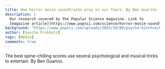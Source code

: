 ```yaml
---
title: How horror movie soundtracks prey on our fears. By Ben Guarino
description: |
  Our research covered by the Popular Science magazine. Link to
  [magazine article](https://www.popsci.com/science/horror-movie-soundtracks-psychology/).
background: "https://www.popsci.com/uploads/2023/10/06/psycho-hitchcock-horror-movie-scary-music.jpg?auto=webp&width=1440&height=932.4"
author: [Sascha Frühholz]
tags: [Media]
comments: true
---
```


The best spine-chilling scores use several psychological and musical tricks to entertain.
By Ben Guarino.
